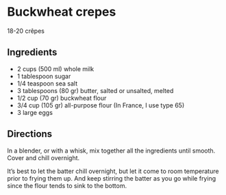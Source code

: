 # Buckwheat crepes

18-20 crêpes

## Ingredients

* 2 cups (500 ml) whole milk 
* 1 tablespoon sugar 
* 1/4 teaspoon sea salt 
* 3 tablespoons (80 gr) butter, salted or unsalted, melted 
* 1/2 cup (70 gr) buckwheat flour 
* 3/4 cup (105 gr) all-purpose flour (In France, I use type 65)
* 3 large eggs

## Directions
In a blender, or with a whisk, mix together all the ingredients until smooth. Cover and chill overnight.

It’s best to let the batter chill overnight, but let it come to room temperature prior to frying them up. And keep stirring the batter as you go while frying since the flour tends to sink to the bottom.
